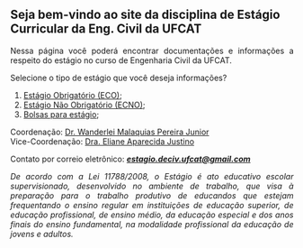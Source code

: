 ## Seja bem-vindo ao site da disciplina de Estágio Curricular da Eng. Civil da UFCAT

<p align="justify">Nessa página você poderá encontrar documentações e informações a respeito do estágio no curso de Engenharia Civil da UFCAT.</p> 

Selecione o tipo de estágio que você deseja informações?

1. [Estágio Obrigatório (ECO)](https://wmpjrufg.github.io/ESTAGIO-CIVIL-UFCAT/ECO.html);
2. [Estágio Não Obrigatório (ECNO)](https://wmpjrufg.github.io/ESTAGIO-CIVIL-UFCAT/ECNO.html);
3. [Bolsas para estágio](https://wmpjrufg.github.io/ESTAGIO-CIVIL-UFCAT/BOLSA.html);

Coordenação: [Dr. Wanderlei Malaquias Pereira Junior](http://lattes.cnpq.br/2268506213083114)  
Vice-Coordenação: [Dra. Eliane Aparecida Justino](http://lattes.cnpq.br/6366855147494701)  

Contato por correio eletrônico: _**estagio.deciv.ufcat@gmail.com**_

<p align="justify"><i>De acordo com a Lei 11788/2008, o Estágio é ato educativo escolar supervisionado, desenvolvido no ambiente de trabalho, que visa à preparação para o trabalho produtivo de educandos que estejam frequentando o ensino regular em instituições de educação superior, de educação profissional, de ensino médio, da educação especial e dos anos finais do ensino fundamental, na modalidade profissional da educação de jovens e adultos.</i></p>


